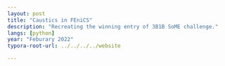 ```yaml
---
layout: post
title: "Caustics in FEniCS"
description: "Recreating the winning entry of 3B1B SoME challenge."
langs: [python]
year: "Feburary 2022"
typora-root-url: ../../../../website

---
```


